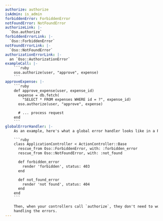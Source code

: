 ```yaml
---
authorize: authorize
isAdmin: is_admin
forbiddenError: ForbiddenError
notFoundError: NotFoundError
authorizeLink: |-
  `Oso.authorize`
forbiddenErrorLink: |-
  `Oso::ForbiddenError`
notFoundErrorLink: |-
  `Oso::NotFoundError`
authorizationErrorLink: |-
  an `Oso::AuthorizationError`
exampleCall: |-
    ```ruby
    oso.authorize(user, "approve", expense)
    ```
approveExpense: |-
    ```ruby
    def approve_expense(user, expense_id)
      expense = db.fetch(
        "SELECT * FROM expenses WHERE id = ?", expense_id)
      oso.authorize(user, "approve", expense)

      # ... process request
    end
    ```
globalErrorHandler: |-
    As an example, here's what a global error handler looks like in a Rails app:

    ```ruby
    class ApplicationController < ActionController::Base
      rescue_from Oso::ForbiddenError, with: :forbidden_error
      rescue_from Oso::NotFoundError, with: :not_found

      def forbidden_error
        render 'forbidden', status: 403
      end

      def not_found_error
        render 'not found', status: 404
      end
    end
    ```

    Then, when your controllers call `authorize`, they don't need to worry about
    handling the errors.
---
```

